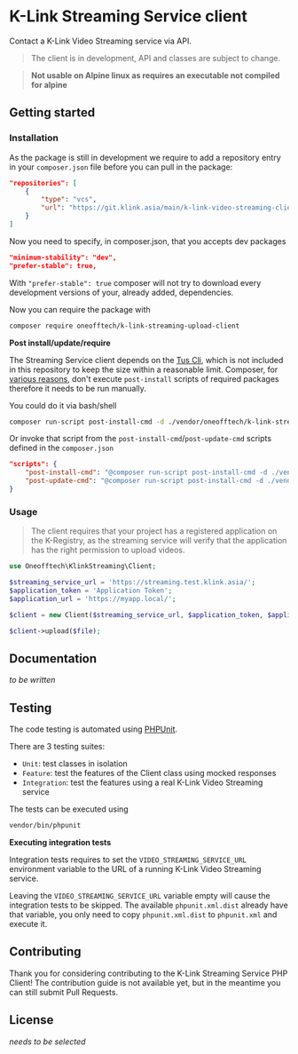 # K-Link Streaming Service client

Contact a K-Link Video Streaming service via API.

> The client is in development, API and classes are subject to change.

> **Not usable on Alpine linux as requires an executable not compiled for alpine**

## Getting started

### Installation

As the package is still in development we require to add a repository entry in your 
`composer.json` file before you can pull in the package:

```json
"repositories": [
    {
        "type": "vcs",
        "url": "https://git.klink.asia/main/k-link-video-streaming-client-php.git"
    }
]
```

Now you need to specify, in composer.json, that you accepts dev packages

```json
"minimum-stability": "dev",
"prefer-stable": true,
```

With `"prefer-stable": true` composer will not try to download every development versions of 
your, already added, dependencies.

Now you can require the package with

```bash
composer require oneofftech/k-link-streaming-upload-client
```

**Post install/update/require**

The Streaming Service client depends on the [Tus Cli](https://github.com/avvertix/tus-client-cli), 
which is not included in this repository to keep the size within a reasonable limit. Composer, 
for [various reasons](https://github.com/composer/composer/issues/1193), don't execute 
`post-install` scripts of required packages therefore it needs to be run manually.

You could do it via bash/shell

```bash
composer run-script post-install-cmd -d ./vendor/oneofftech/k-link-streaming-upload-client
```

Or invoke that script from the `post-install-cmd`/`post-update-cmd` scripts defined in the `composer.json`

```json
"scripts": {
    "post-install-cmd": "@composer run-script post-install-cmd -d ./vendor/oneofftech/k-link-streaming-upload-client",
    "post-update-cmd": "@composer run-script post-install-cmd -d ./vendor/oneofftech/k-link-streaming-upload-client"
}
```

### Usage

> The client requires that your project has a registered application on the K-Registry, as the
> streaming service will verify that the application has the right permission to upload videos.

```php
use Oneofftech\KlinkStreaming\Client;

$streaming_service_url = 'https://streaming.test.klink.asia/';
$application_token = 'Application Token';
$application_url = 'https://myapp.local/';

$client = new Client($streaming_service_url, $application_token, $application_url);

$client->upload($file);
```


## Documentation

_to be written_


## Testing

The code testing is automated using [PHPUnit](https://phpunit.de/).

There are 3 testing suites:

- `Unit`: test classes in isolation
- `Feature`: test the features of the Client class using mocked responses
- `Integration`: test the features using a real K-Link Video Streaming service

The tests can be executed using

```bash
vendor/bin/phpunit
```

**Executing integration tests**

Integration tests requires to set the `VIDEO_STREAMING_SERVICE_URL` environment variable to the URL of a running K-Link Video Streaming service.

Leaving the `VIDEO_STREAMING_SERVICE_URL` variable empty will cause the integration tests to be skipped. The available `phpunit.xml.dist` already have that variable, you only need to copy `phpunit.xml.dist` to `phpunit.xml` and execute it.


## Contributing

Thank you for considering contributing to the K-Link Streaming Service PHP Client! The contribution guide is not available yet, but in the meantime you can still submit Pull Requests.

## License

_needs to be selected_

